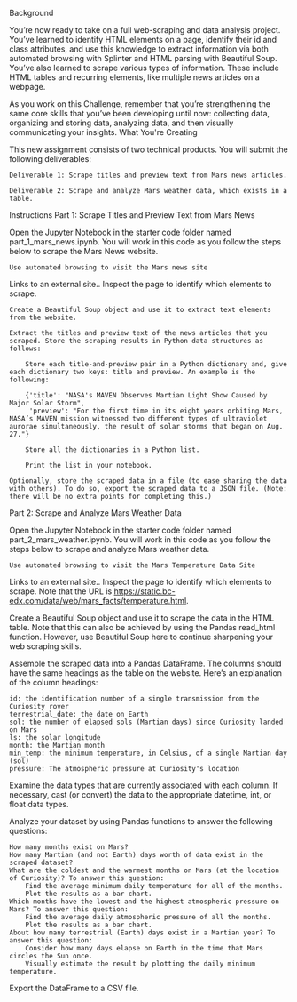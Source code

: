 Background

You’re now ready to take on a full web-scraping and data analysis project. You’ve learned to identify HTML elements on a page, identify their id and class attributes, and use this knowledge to extract information via both automated browsing with Splinter and HTML parsing with Beautiful Soup. You’ve also learned to scrape various types of information. These include HTML tables and recurring elements, like multiple news articles on a webpage.

As you work on this Challenge, remember that you’re strengthening the same core skills that you’ve been developing until now: collecting data, organizing and storing data, analyzing data, and then visually communicating your insights.
What You're Creating

This new assignment consists of two technical products. You will submit the following deliverables:

    Deliverable 1: Scrape titles and preview text from Mars news articles.

    Deliverable 2: Scrape and analyze Mars weather data, which exists in a table.

Instructions
Part 1: Scrape Titles and Preview Text from Mars News

Open the Jupyter Notebook in the starter code folder named part_1_mars_news.ipynb. You will work in this code as you follow the steps below to scrape the Mars News website.

    Use automated browsing to visit the Mars news site 

Links to an external site.. Inspect the page to identify which elements to scrape.


    Create a Beautiful Soup object and use it to extract text elements from the website.

    Extract the titles and preview text of the news articles that you scraped. Store the scraping results in Python data structures as follows:

        Store each title-and-preview pair in a Python dictionary and, give each dictionary two keys: title and preview. An example is the following:

        {'title': "NASA's MAVEN Observes Martian Light Show Caused by Major Solar Storm", 
         'preview': "For the first time in its eight years orbiting Mars, NASA’s MAVEN mission witnessed two different types of ultraviolet aurorae simultaneously, the result of solar storms that began on Aug. 27."}

        Store all the dictionaries in a Python list.

        Print the list in your notebook.

    Optionally, store the scraped data in a file (to ease sharing the data with others). To do so, export the scraped data to a JSON file. (Note: there will be no extra points for completing this.)

Part 2: Scrape and Analyze Mars Weather Data

Open the Jupyter Notebook in the starter code folder named part_2_mars_weather.ipynb. You will work in this code as you follow the steps below to scrape and analyze Mars weather data.

    Use automated browsing to visit the Mars Temperature Data Site 

Links to an external site.. Inspect the page to identify which elements to scrape. Note that the URL is https://static.bc-edx.com/data/web/mars_facts/temperature.html.



Create a Beautiful Soup object and use it to scrape the data in the HTML table. Note that this can also be achieved by using the Pandas read_html function. However, use Beautiful Soup here to continue sharpening your web scraping skills.

Assemble the scraped data into a Pandas DataFrame. The columns should have the same headings as the table on the website. Here’s an explanation of the column headings:

    id: the identification number of a single transmission from the Curiosity rover
    terrestrial_date: the date on Earth
    sol: the number of elapsed sols (Martian days) since Curiosity landed on Mars
    ls: the solar longitude
    month: the Martian month
    min_temp: the minimum temperature, in Celsius, of a single Martian day (sol)
    pressure: The atmospheric pressure at Curiosity's location

Examine the data types that are currently associated with each column. If necessary, cast (or convert) the data to the appropriate datetime, int, or float data types.


Analyze your dataset by using Pandas functions to answer the following questions:

    How many months exist on Mars?
    How many Martian (and not Earth) days worth of data exist in the scraped dataset?
    What are the coldest and the warmest months on Mars (at the location of Curiosity)? To answer this question:
        Find the average minimum daily temperature for all of the months.
        Plot the results as a bar chart.
    Which months have the lowest and the highest atmospheric pressure on Mars? To answer this question:
        Find the average daily atmospheric pressure of all the months.
        Plot the results as a bar chart.
    About how many terrestrial (Earth) days exist in a Martian year? To answer this question:
        Consider how many days elapse on Earth in the time that Mars circles the Sun once.
        Visually estimate the result by plotting the daily minimum temperature.

Export the DataFrame to a CSV file.
